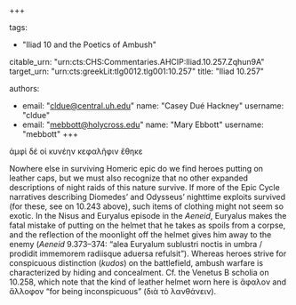 +++

tags:
- "Iliad 10 and the Poetics of Ambush"

citable_urn: "urn:cts:CHS:Commentaries.AHCIP:Iliad.10.257.Zqhun9A"
target_urn: "urn:cts:greekLit:tlg0012.tlg001:10.257"
title: "Iliad 10.257"

authors:
- email: "cldue@central.uh.edu"
  name: "Casey Dué Hackney"
  username: "cldue"
- email: "mebbott@holycross.edu"
  name: "Mary Ebbott"
  username: "mebbott"
+++

<p>ἀμφὶ δέ οἱ κυνέην κεφαλῆφιν ἔθηκε</p><p>Nowhere else in surviving Homeric epic do we find heroes putting on leather caps, but we must also recognize that no other expanded descriptions of night raids of this nature survive. If more of the Epic Cycle narratives describing Diomedes’ and Odysseus’ nighttime exploits survived (for these, see on 10.243 above), such items of clothing might not seem so exotic. In the Nisus and Euryalus episode in the <em>Aeneid</em>, Euryalus makes the fatal mistake of putting on the helmet that he takes as spoils from a corpse, and the reflection of the moonlight off the helmet gives him away to the enemy (<em>Aeneid</em> 9.373–374: “alea Euryalum sublustri noctis in umbra / prodidit immemorem radiisque aduersa refulsit”). Whereas heroes strive for conspicuous distinction (<em>kudos</em>) on the battlefield, ambush warfare is characterized by hiding and concealment. Cf. the Venetus B scholia on 10.258, which note that the kind of leather helmet worn here is ἄφαλον and ἄλλοφον “for being inconspicuous” (διὰ τὸ λανθάνειν).   </p>